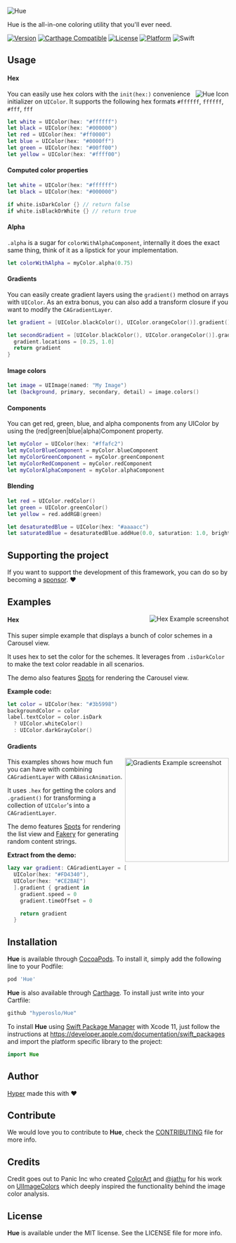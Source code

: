 ![Hue](https://github.com/hyperoslo/Hue/blob/master/Images/cover.png)

Hue is the all-in-one coloring utility that you'll ever need.

[![Version](https://img.shields.io/cocoapods/v/Hue.svg?style=flat)](http://cocoadocs.org/docsets/Hue)
[![Carthage Compatible](https://img.shields.io/badge/Carthage-compatible-4BC51D.svg?style=flat)](https://github.com/Carthage/Carthage)
[![License](https://img.shields.io/cocoapods/l/Hue.svg?style=flat)](http://cocoadocs.org/docsets/Hue)
[![Platform](https://img.shields.io/cocoapods/p/Hue.svg?style=flat)](http://cocoadocs.org/docsets/Hue)
![Swift](https://img.shields.io/badge/%20in-swift%205.0-orange.svg)

## Usage

#### Hex
<img src="https://raw.githubusercontent.com/hyperoslo/Hue/master/Images/icon_v3.png" alt="Hue Icon" align="right" />You can easily use hex colors with the `init(hex:)` convenience initializer on `UIColor`. It supports the following hex formats `#ffffff`, `ffffff`, `#fff`, `fff`
```swift
let white = UIColor(hex: "#ffffff")
let black = UIColor(hex: "#000000")
let red = UIColor(hex: "#ff0000")
let blue = UIColor(hex: "#0000ff")
let green = UIColor(hex: "#00ff00")
let yellow = UIColor(hex: "#ffff00")
```

#### Computed color properties
```swift
let white = UIColor(hex: "#ffffff")
let black = UIColor(hex: "#000000")

if white.isDarkColor {} // return false
if white.isBlackOrWhite {} // return true
```

#### Alpha
`.alpha` is a sugar for `colorWithAlphaComponent`, internally it does the exact same thing, think of it as a
lipstick for your implementation.
```swift
let colorWithAlpha = myColor.alpha(0.75)
```

#### Gradients
You can easily create gradient layers using the `gradient()` method on arrays with `UIColor`.
As an extra bonus, you can also add a transform closure if you want to modify the `CAGradientLayer`.

```swift
let gradient = [UIColor.blackColor(), UIColor.orangeColor()].gradient()

let secondGradient = [UIColor.blackColor(), UIColor.orangeColor()].gradient { gradient in
  gradient.locations = [0.25, 1.0]
  return gradient
}
```

#### Image colors
```swift
let image = UIImage(named: "My Image")
let (background, primary, secondary, detail) = image.colors()
```

#### Components
You can get red, green, blue, and alpha components from any UIColor by using the (red|green|blue|alpha)Component property.

```swift
let myColor = UIColor(hex: "#ffafc2")
let myColorBlueComponent = myColor.blueComponent
let myColorGreenComponent = myColor.greenComponent
let myColorRedComponent = myColor.redComponent
let myColorAlphaComponent = myColor.alphaComponent
```

#### Blending
```swift
let red = UIColor.redColor()
let green = UIColor.greenColor()
let yellow = red.addRGB(green)

let desaturatedBlue = UIColor(hex: "#aaaacc")
let saturatedBlue = desaturatedBlue.addHue(0.0, saturation: 1.0, brightness: 0.0, alpha: 0.0)
```

## Supporting the project

If you want to support the development of this framework, you can do so by becoming a [sponsor](https://github.com/sponsors/zenangst). ❤️

## Examples
<img src="https://raw.githubusercontent.com/hyperoslo/Hue/master/Images/hex-screenshot.png" alt="Hex Example screenshot" align="right" />

#### Hex
This super simple example that displays a bunch of color schemes in a Carousel view.

It uses hex to set the color for the schemes. It leverages from `.isDarkColor` to make the text color readable in all scenarios.

The demo also features [Spots](http://github.com/hyperoslo/Spots) for rendering the Carousel view.

**Example code:**

```swift
let color = UIColor(hex: "#3b5998")
backgroundColor = color
label.textColor = color.isDark
  ? UIColor.whiteColor()
  : UIColor.darkGrayColor()
```

#### Gradients
<img src="https://raw.githubusercontent.com/hyperoslo/Hue/master/Images/gradients-screenshot.gif" alt="Gradients Example screenshot" align="right" width="236" />

This examples shows how much fun you can have with combining `CAGradientLayer` with `CABasicAnimation`.

It uses `.hex` for getting the colors and `.gradient()` for transforming
a collection of `UIColor`'s into a `CAGradientLayer`.

The demo features [Spots](http://github.com/hyperoslo/Spots) for rendering the list view and [Fakery](https://github.com/vadymmarkov/Fakery) for generating random content strings.

**Extract from the demo:**
```swift
lazy var gradient: CAGradientLayer = [
  UIColor(hex: "#FD4340"),
  UIColor(hex: "#CE2BAE")
  ].gradient { gradient in
    gradient.speed = 0
    gradient.timeOffset = 0

    return gradient
  }
```

## Installation

**Hue** is available through [CocoaPods](http://cocoapods.org). To install
it, simply add the following line to your Podfile:

```ruby
pod 'Hue'
```

**Hue** is also available through [Carthage](https://github.com/Carthage/Carthage).
To install just write into your Cartfile:

```ruby
github "hyperoslo/Hue"
```

To install **Hue** using [Swift Package Manager](https://swift.org/package-manager) with Xcode 11, just follow the instructions at <https://developer.apple.com/documentation/swift_packages> and import the platform specific library to the project:

```swift
import Hue
```

## Author

[Hyper](http://hyper.no) made this with ❤️

## Contribute

We would love you to contribute to **Hue**, check the [CONTRIBUTING](https://github.com/hyperoslo/Hue/blob/master/CONTRIBUTING.md) file for more info.

## Credits

Credit goes out to Panic Inc who created [ColorArt](https://github.com/panicinc/ColorArt) and [@jathu](https://github.com/jathu) for his work on [UIImageColors](https://github.com/jathu/UIImageColors) which deeply inspired the functionality behind the image color analysis.

## License

**Hue** is available under the MIT license. See the LICENSE file for more info.
